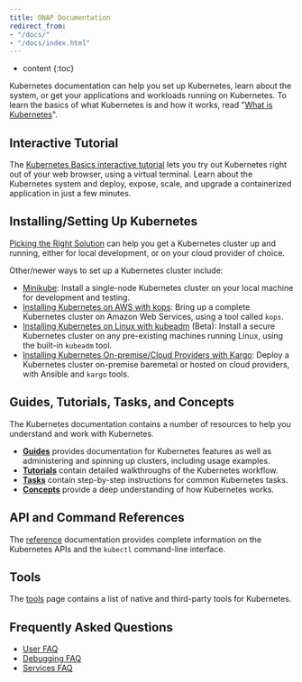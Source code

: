 ```yaml
---
title: ONAP Documentation
redirect_from:
- "/docs/"
- "/docs/index.html"
---
```

* content
{:toc}

<p>Kubernetes documentation can help you set up Kubernetes, learn about the system, or get your applications and workloads running on Kubernetes. To learn the basics of what Kubernetes is and how it works, read "<a href="/docs/whatisk8s/">What is Kubernetes</a>". </p>

<h2>Interactive Tutorial</h2>

<p>The <a href="/docs/tutorials/kubernetes-basics/">Kubernetes Basics interactive tutorial</a> lets you try out Kubernetes right out of your web browser, using a virtual terminal. Learn about the Kubernetes system and deploy, expose, scale, and upgrade a containerized application in just a few minutes.</p>

<h2>Installing/Setting Up Kubernetes</h2>

<p><a href="/docs/getting-started-guides/">Picking the Right Solution</a> can help you get a Kubernetes cluster up and running, either for local development, or on your cloud provider of choice.</p>

<p>Other/newer ways to set up a Kubernetes cluster include:</p>
<ul>
<li><a href="/docs/getting-started-guides/minikube/">Minikube</a>: Install a single-node Kubernetes cluster on your local machine for development and testing.</li>
<li><a href="/docs/getting-started-guides/kops/">Installing Kubernetes on AWS with kops</a>: Bring up a complete Kubernetes cluster on Amazon Web Services, using a tool called <code>kops</code>.</li>
<li><a href="/docs/getting-started-guides/kubeadm/">Installing Kubernetes on Linux with kubeadm</a> (Beta): Install a secure Kubernetes cluster on any pre-existing machines running Linux, using the built-in <code>kubeadm</code> tool.</li>
<li><a href="/docs/getting-started-guides/kargo/">Installing Kubernetes On-premise/Cloud Providers with Kargo</a>: Deploy a Kubernetes cluster on-premise baremetal or hosted on cloud providers, with Ansible and <code>kargo</code> tools.</li>
</ul>

<h2>Guides, Tutorials, Tasks, and Concepts</h2>

<p>The Kubernetes documentation contains a number of resources to help you understand and work with Kubernetes.</p>
<ul>
<li><b><a href="/docs/user-guide/">Guides</a></b> provides documentation for Kubernetes features as well as administering and spinning up clusters, including usage examples.</li>
<li><b><a href="/docs/tutorials/">Tutorials</a></b> contain detailed walkthroughs of the Kubernetes workflow.</li>
<li><b><a href="/docs/tasks/">Tasks</a></b> contain step-by-step instructions for common Kubernetes tasks.</li>
<li><b><a href="/docs/concepts/">Concepts</a></b> provide a deep understanding of how Kubernetes works.</li>
</ul>

<h2>API and Command References</h2>

<p>The <a href="/docs/reference/">reference</a> documentation provides complete information on the Kubernetes APIs and the <code>kubectl</code> command-line interface.</p>

<h2>Tools</h2>

<p>The <a href="/docs/tools/">tools</a> page contains a list of native and third-party tools for Kubernetes.</p>

<h2>Frequently Asked Questions</h2>

* <a href="https://github.com/kubernetes/kubernetes/wiki/User-FAQ">User FAQ</a>
* <a href="https://github.com/kubernetes/kubernetes/wiki/Debugging-FAQ">Debugging FAQ</a>
* <a href="https://github.com/kubernetes/kubernetes/wiki/Services-FAQ">Services FAQ</a>



